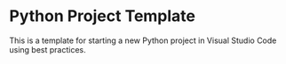 # Python Project Template
This is a template for starting a new Python project in Visual Studio Code using best practices.
